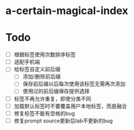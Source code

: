 
# a-certain-magical-index


# Todo
- [ ] 根据标签使用次数排序标签
- [ ] 适配手机端
- [ ] 给标签自定义前后缀
  - [ ] 添加/删除前后缀
  - [ ] 保存前后缀以后每次使用该标签无需再次添加
  - [ ] 使用过的前后缀保存提供选择
- [ ] 标签不再允许重复，即使分类不同
- [ ] 加载默认标签时不要覆盖用户本地标签，而是融合
- [ ] 修复标签不能有空格的bug
- [ ] 修复prompt source更新后tab不更新的bug
